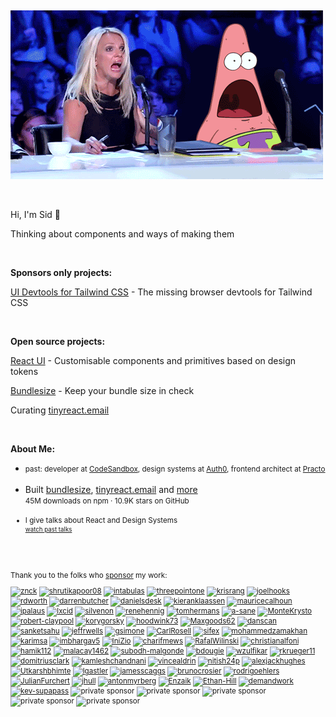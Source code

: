 &nbsp;

![britney.gif](https://raw.githubusercontent.com/siddharthkp/siddharthkp/master/britney.gif)

&nbsp;

Hi, I'm Sid 👋

Thinking about components and ways of making them

&nbsp;

**Sponsors only projects:**

[UI Devtools for Tailwind CSS](https://ui-devtools.com) - The missing browser devtools for Tailwind CSS

&nbsp;

**Open source projects:**

[React UI](https://react-ui.dev) - Customisable components and primitives based on design tokens

[Bundlesize](https://github.com/siddharthkp/bundlesize) - Keep your bundle size in check

Curating [tinyreact.email](https:///tinyreact.email)

&nbsp;

**About Me:**

<ul>
<li>
  <small>past: developer at <a href="https://codesandbox.io">CodeSandbox</a>, design systems at <a href="https://auth0.com">Auth0</a>, frontend architect at <a href="https://practo.com">Practo</a></small>
</li>
<br/>
<li>
  <div>Built <a href="https://github.com/siddharthkp/bundlesize">bundlesize</a>, <a href="https://tinyreact.email">tinyreact.email</a></small> and <a href="https://github.com/siddharthkp?tab=repositories&q=&type=&language=&sort=stargazers">more</a></div>
  <div><small>45M downloads on npm · 10.9K stars on GitHub</div>
</li>
<br/>
<li>
  <div>I give talks about React and Design Systems</div>
  <small><a href="https://sid.st/talks/">watch past talks<a/></small>
</li>
<br/>
</ul>

<br/>

<p>Thank you to the folks who <a href="https://github.com/sponsors/siddharthkp">sponsor</a> my work:</p>



<a href="https://github.com/znck"><img title="znck" src="https://github.com/znck.png" width="32"></a>
<a href="https://github.com/shrutikapoor08"><img title="shrutikapoor08" src="https://github.com/shrutikapoor08.png" width="32"></a>
<a href="https://github.com/intabulas"><img title="intabulas" src="https://github.com/intabulas.png" width="32"></a>
<a href="https://github.com/threepointone"><img title="threepointone" src="https://github.com/threepointone.png" width="32"></a>
<a href="https://github.com/krisrang"><img title="krisrang" src="https://github.com/krisrang.png" width="32"></a>
<a href="https://github.com/joelhooks"><img title="joelhooks" src="https://github.com/joelhooks.png" width="32"></a>
<a href="https://github.com/rdworth"><img title="rdworth" src="https://github.com/rdworth.png" width="32"></a>
<a href="https://github.com/darrenbutcher"><img title="darrenbutcher" src="https://github.com/darrenbutcher.png" width="32"></a>
<a href="https://github.com/danielsdesk"><img title="danielsdesk" src="https://github.com/danielsdesk.png" width="32"></a>
<a href="https://github.com/kieranklaassen"><img title="kieranklaassen" src="https://github.com/kieranklaassen.png" width="32"></a>
<a href="https://github.com/mauricecalhoun"><img title="mauricecalhoun" src="https://github.com/mauricecalhoun.png" width="32"></a>
<a href="https://github.com/ipalaus"><img title="ipalaus" src="https://github.com/ipalaus.png" width="32"></a>
<a href="https://github.com/lxcid"><img title="lxcid" src="https://github.com/lxcid.png" width="32"></a>
<a href="https://github.com/silvenon"><img title="silvenon" src="https://github.com/silvenon.png" width="32"></a>
<a href="https://github.com/renehennig"><img title="renehennig" src="https://github.com/renehennig.png" width="32"></a>
<a href="https://github.com/tomhermans"><img title="tomhermans" src="https://github.com/tomhermans.png" width="32"></a>
<a href="https://github.com/a-sane"><img title="a-sane" src="https://github.com/a-sane.png" width="32"></a>
<a href="https://github.com/MonteKrysto"><img title="MonteKrysto" src="https://github.com/MonteKrysto.png" width="32"></a>
<a href="https://github.com/robert-claypool"><img title="robert-claypool" src="https://github.com/robert-claypool.png" width="32"></a>
<a href="https://github.com/korygorsky"><img title="korygorsky" src="https://github.com/korygorsky.png" width="32"></a>
<a href="https://github.com/hoodwink73"><img title="hoodwink73" src="https://github.com/hoodwink73.png" width="32"></a>
<a href="https://github.com/Maxgoods62"><img title="Maxgoods62" src="https://github.com/Maxgoods62.png" width="32"></a>
<a href="https://github.com/danscan"><img title="danscan" src="https://github.com/danscan.png" width="32"></a>
<a href="https://github.com/sanketsahu"><img title="sanketsahu" src="https://github.com/sanketsahu.png" width="32"></a>
<a href="https://github.com/jeffrwells"><img title="jeffrwells" src="https://github.com/jeffrwells.png" width="32"></a>
<a href="https://github.com/gsimone"><img title="gsimone" src="https://github.com/gsimone.png" width="32"></a>
<a href="https://github.com/CarlRosell"><img title="CarlRosell" src="https://github.com/CarlRosell.png" width="32"></a>
<a href="https://github.com/sifex"><img title="sifex" src="https://github.com/sifex.png" width="32"></a>
<a href="https://github.com/mohammedzamakhan"><img title="mohammedzamakhan" src="https://github.com/mohammedzamakhan.png" width="32"></a>
<a href="https://github.com/karimsa"><img title="karimsa" src="https://github.com/karimsa.png" width="32"></a>
<a href="https://github.com/imbhargav5"><img title="imbhargav5" src="https://github.com/imbhargav5.png" width="32"></a>
<a href="https://github.com/IniZio"><img title="IniZio" src="https://github.com/IniZio.png" width="32"></a>
<a href="https://github.com/charifmews"><img title="charifmews" src="https://github.com/charifmews.png" width="32"></a>
<a href="https://github.com/RafalWilinski"><img title="RafalWilinski" src="https://github.com/RafalWilinski.png" width="32"></a>
<a href="https://github.com/christianalfoni"><img title="christianalfoni" src="https://github.com/christianalfoni.png" width="32"></a>
<a href="https://github.com/hamik112"><img title="hamik112" src="https://github.com/hamik112.png" width="32"></a>
<a href="https://github.com/malacay1462"><img title="malacay1462" src="https://github.com/malacay1462.png" width="32"></a>
<a href="https://github.com/subodh-malgonde"><img title="subodh-malgonde" src="https://github.com/subodh-malgonde.png" width="32"></a>
<a href="https://github.com/bdougie"><img title="bdougie" src="https://github.com/bdougie.png" width="32"></a>
<a href="https://github.com/wzulfikar"><img title="wzulfikar" src="https://github.com/wzulfikar.png" width="32"></a>
<a href="https://github.com/rkrueger11"><img title="rkrueger11" src="https://github.com/rkrueger11.png" width="32"></a>
<a href="https://github.com/domitriusclark"><img title="domitriusclark" src="https://github.com/domitriusclark.png" width="32"></a>
<a href="https://github.com/kamleshchandnani"><img title="kamleshchandnani" src="https://github.com/kamleshchandnani.png" width="32"></a>
<a href="https://github.com/vincealdrin"><img title="vincealdrin" src="https://github.com/vincealdrin.png" width="32"></a>
<a href="https://github.com/nitish24p"><img title="nitish24p" src="https://github.com/nitish24p.png" width="32"></a>
<a href="https://github.com/alexjackhughes"><img title="alexjackhughes" src="https://github.com/alexjackhughes.png" width="32"></a>
<a href="https://github.com/Utkarshbhimte"><img title="Utkarshbhimte" src="https://github.com/Utkarshbhimte.png" width="32"></a>
<a href="https://github.com/lgastler"><img title="lgastler" src="https://github.com/lgastler.png" width="32"></a>
<a href="https://github.com/jamesscaggs"><img title="jamesscaggs" src="https://github.com/jamesscaggs.png" width="32"></a>
<a href="https://github.com/brunocrosier"><img title="brunocrosier" src="https://github.com/brunocrosier.png" width="32"></a>
<a href="https://github.com/rodrigoehlers"><img title="rodrigoehlers" src="https://github.com/rodrigoehlers.png" width="32"></a>
<a href="https://github.com/JulianFurchert"><img title="JulianFurchert" src="https://github.com/JulianFurchert.png" width="32"></a>
<a href="https://github.com/jhull"><img title="jhull" src="https://github.com/jhull.png" width="32"></a>
<a href="https://github.com/antonmyrberg"><img title="antonmyrberg" src="https://github.com/antonmyrberg.png" width="32"></a>
<a href="https://github.com/Enzaik"><img title="Enzaik" src="https://github.com/Enzaik.png" width="32"></a>
<a href="https://github.com/Ethan-Hill"><img title="Ethan-Hill" src="https://github.com/Ethan-Hill.png" width="32"></a>
<a href="https://github.com/demandwork"><img title="demandwork" src="https://github.com/demandwork.png" width="32"></a>
<a href="https://github.com/kev-supapass"><img title="kev-supapass" src="https://github.com/kev-supapass.png" width="32"></a>
<img title="private sponsor" src="https://user-images.githubusercontent.com/1863771/99001149-a74b6880-253a-11eb-8de3-d61e693ff663.png" width="32">
<img title="private sponsor" src="https://user-images.githubusercontent.com/1863771/99001149-a74b6880-253a-11eb-8de3-d61e693ff663.png" width="32">
<img title="private sponsor" src="https://user-images.githubusercontent.com/1863771/99001149-a74b6880-253a-11eb-8de3-d61e693ff663.png" width="32">
<img title="private sponsor" src="https://user-images.githubusercontent.com/1863771/99001149-a74b6880-253a-11eb-8de3-d61e693ff663.png" width="32">
<img title="private sponsor" src="https://user-images.githubusercontent.com/1863771/99001149-a74b6880-253a-11eb-8de3-d61e693ff663.png" width="32">
